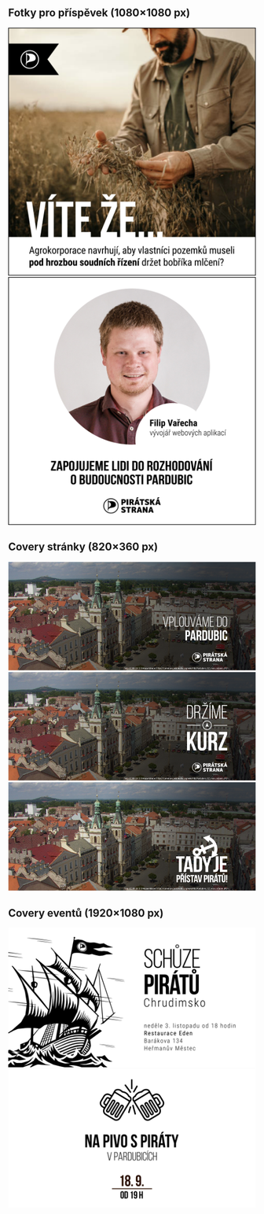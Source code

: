 ## Fotky pro příspěvek (1080×1080 px)
[![fb-viteze](fb-viteze.png)](fb-viteze.svg)
[![fb-medailonek](fb-medailonek.png)](fb-medailonek.svg)
## Covery stránky (820×360 px)
[![cover-vplouvame-foto](cover-vplouvame-foto.png)](cover-vplouvame-foto.svg)
[![cover-drzime-foto](cover-drzime-foto.png)](cover-drzime-foto.svg)
[![cover-pristav-foto](cover-pristav-foto.png)](cover-pristav-foto.svg)
## Covery eventů (1920×1080 px)
[![event-schuze](event-schuze.png)](event-schuze.svg)
[![event-pivo-plain](event-pivo-plain.png)](event-pivo-plain.svg)
